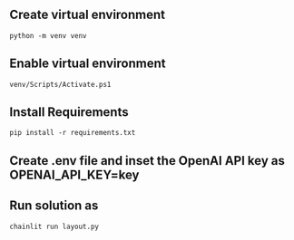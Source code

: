 ## Create virtual environment
`python -m venv venv`
## Enable virtual environment
`venv/Scripts/Activate.ps1`
## Install Requirements
`pip install -r requirements.txt`
## Create .env file and inset the OpenAI API key as OPENAI_API_KEY=key
## Run solution as
`chainlit run layout.py`
